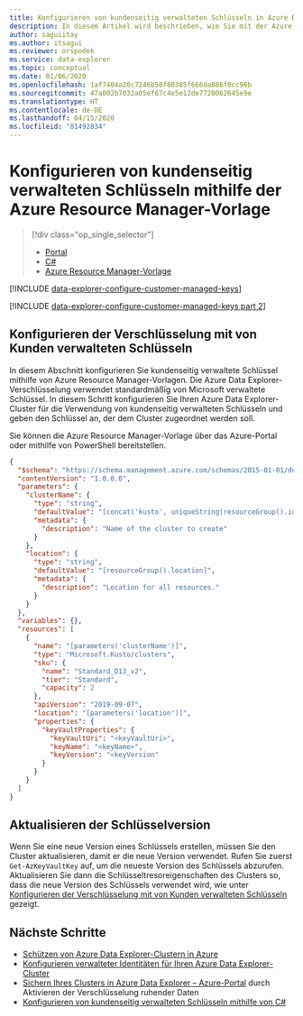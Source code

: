 ```yaml
---
title: Konfigurieren von kundenseitig verwalteten Schlüsseln in Azure Data Explorer mithilfe der Azure Resource Manager-Vorlage
description: In diesem Artikel wird beschrieben, wie Sie mit der Azure Resource Manager-Vorlage die Verschlüsselung von kundenseitig verwalteten Schlüsseln für Ihre Daten in Azure Data Explorer konfigurieren.
author: saguiitay
ms.author: itsagui
ms.reviewer: orspodek
ms.service: data-explorer
ms.topic: conceptual
ms.date: 01/06/2020
ms.openlocfilehash: 1af7404a20c7246b50f80385f666da886f0cc96b
ms.sourcegitcommit: 47a002b7032a05ef67c4e5e12de7720062645e9e
ms.translationtype: HT
ms.contentlocale: de-DE
ms.lasthandoff: 04/15/2020
ms.locfileid: "81492834"
---
```

# <a name="configure-customer-managed-keys-using-the-azure-resource-manager-template"></a>Konfigurieren von kundenseitig verwalteten Schlüsseln mithilfe der Azure Resource Manager-Vorlage

> [!div class="op_single_selector"]
> * [Portal](customer-managed-keys-portal.md)
> * [C#](customer-managed-keys-csharp.md)
> * [Azure Resource Manager-Vorlage](customer-managed-keys-resource-manager.md)

[!INCLUDE [data-explorer-configure-customer-managed-keys](includes/data-explorer-configure-customer-managed-keys.md)]

[!INCLUDE [data-explorer-configure-customer-managed-keys part 2](includes/data-explorer-configure-customer-managed-keys-b.md)]

## <a name="configure-encryption-with-customer-managed-keys"></a>Konfigurieren der Verschlüsselung mit von Kunden verwalteten Schlüsseln

In diesem Abschnitt konfigurieren Sie kundenseitig verwaltete Schlüssel mithilfe von Azure Resource Manager-Vorlagen. Die Azure Data Explorer-Verschlüsselung verwendet standardmäßig von Microsoft verwaltete Schlüssel. In diesem Schritt konfigurieren Sie Ihren Azure Data Explorer-Cluster für die Verwendung von kundenseitig verwalteten Schlüsseln und geben den Schlüssel an, der dem Cluster zugeordnet werden soll.

Sie können die Azure Resource Manager-Vorlage über das Azure-Portal oder mithilfe von PowerShell bereitstellen.

```json
{
  "$schema": "https://schema.management.azure.com/schemas/2015-01-01/deploymentTemplate.json#",
  "contentVersion": "1.0.0.0",
  "parameters": {
    "clusterName": {
      "type": "string",
      "defaultValue": "[concat('kusto', uniqueString(resourceGroup().id))]",
      "metadata": {
        "description": "Name of the cluster to create"
      }
    },
    "location": {
      "type": "string",
      "defaultValue": "[resourceGroup().location]",
      "metadata": {
        "description": "Location for all resources."
      }
    }
  },
  "variables": {},
  "resources": [
    {
      "name": "[parameters('clusterName')]",
      "type": "Microsoft.Kusto/clusters",
      "sku": {
        "name": "Standard_D13_v2",
        "tier": "Standard",
        "capacity": 2
      },
      "apiVersion": "2019-09-07",
      "location": "[parameters('location')]",
      "properties": {
        "keyVaultProperties": {
          "keyVaultUri": "<keyVaultUri>",
          "keyName": "<keyName>",
          "keyVersion": "<keyVersion"
        }
      }
    }
  ]
}
```

## <a name="update-the-key-version"></a>Aktualisieren der Schlüsselversion

Wenn Sie eine neue Version eines Schlüssels erstellen, müssen Sie den Cluster aktualisieren, damit er die neue Version verwendet. Rufen Sie zuerst `Get-AzKeyVaultKey` auf, um die neueste Version des Schlüssels abzurufen. Aktualisieren Sie dann die Schlüsseltresoreigenschaften des Clusters so, dass die neue Version des Schlüssels verwendet wird, wie unter [Konfigurieren der Verschlüsselung mit von Kunden verwalteten Schlüsseln](#configure-encryption-with-customer-managed-keys) gezeigt.

## <a name="next-steps"></a>Nächste Schritte

* [Schützen von Azure Data Explorer-Clustern in Azure](security.md)
* [Konfigurieren verwalteter Identitäten für Ihren Azure Data Explorer-Cluster](managed-identities.md)
* [Sichern Ihres Clusters in Azure Data Explorer – Azure-Portal](manage-cluster-security.md) durch Aktivieren der Verschlüsselung ruhender Daten
* [Konfigurieren von kundenseitig verwalteten Schlüsseln mithilfe von C#](customer-managed-keys-csharp.md)

